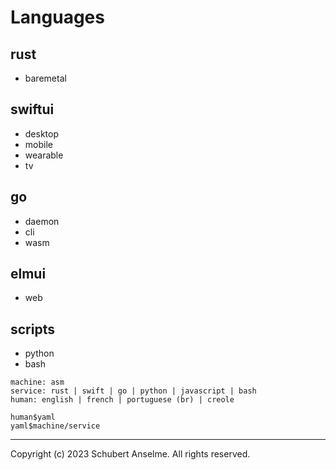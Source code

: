 # Languages

## rust

- baremetal

## swiftui

- desktop
- mobile
- wearable
- tv

## go

- daemon
- cli
- wasm

## elmui

- web

## scripts

- python
- bash

```
machine: asm
service: rust | swift | go | python | javascript | bash
human: english | french | portuguese (br) | creole
```

```
human$yaml
yaml$machine/service
```

---

Copyright (c) 2023 Schubert Anselme. All rights reserved.
